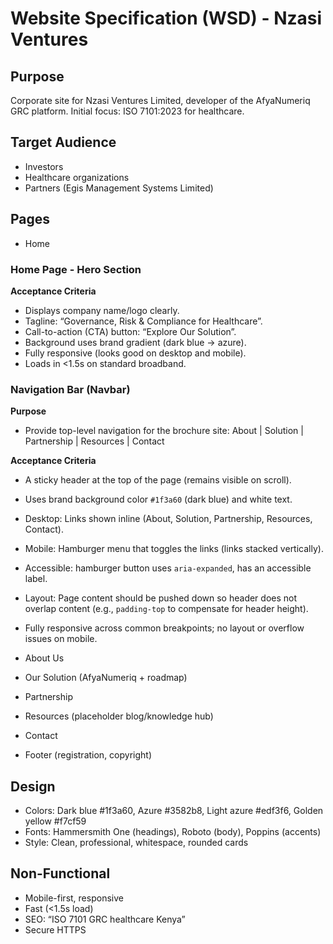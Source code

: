 # Website Specification (WSD) - Nzasi Ventures

## Purpose
Corporate site for Nzasi Ventures Limited, developer of the AfyaNumeriq GRC platform.
Initial focus: ISO 7101:2023 for healthcare.

## Target Audience
- Investors
- Healthcare organizations
- Partners (Egis Management Systems Limited)

## Pages
- Home
### Home Page - Hero Section

**Acceptance Criteria**
- Displays company name/logo clearly.
- Tagline: “Governance, Risk & Compliance for Healthcare”.
- Call-to-action (CTA) button: “Explore Our Solution”.
- Background uses brand gradient (dark blue → azure).
- Fully responsive (looks good on desktop and mobile).
- Loads in <1.5s on standard broadband.

### Navigation Bar (Navbar)

**Purpose**
- Provide top-level navigation for the brochure site: About | Solution | Partnership | Resources | Contact

**Acceptance Criteria**
- A sticky header at the top of the page (remains visible on scroll).
- Uses brand background color `#1f3a60` (dark blue) and white text.
- Desktop: Links shown inline (About, Solution, Partnership, Resources, Contact).
- Mobile: Hamburger menu that toggles the links (links stacked vertically).
- Accessible: hamburger button uses `aria-expanded`, has an accessible label.
- Layout: Page content should be pushed down so header does not overlap content (e.g., `padding-top` to compensate for header height).
- Fully responsive across common breakpoints; no layout or overflow issues on mobile.


- About Us
- Our Solution (AfyaNumeriq + roadmap)
- Partnership
- Resources (placeholder blog/knowledge hub)
- Contact
- Footer (registration, copyright)

## Design
- Colors: Dark blue #1f3a60, Azure #3582b8, Light azure #edf3f6, Golden yellow #f7cf59
- Fonts: Hammersmith One (headings), Roboto (body), Poppins (accents)
- Style: Clean, professional, whitespace, rounded cards

## Non-Functional
- Mobile-first, responsive
- Fast (<1.5s load)
- SEO: “ISO 7101 GRC healthcare Kenya”
- Secure HTTPS
